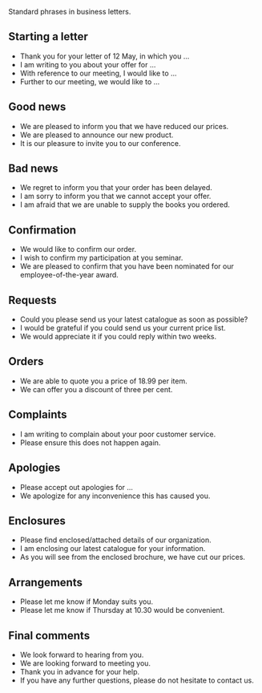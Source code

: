 Standard phrases in business letters.

## Starting a letter

- Thank you for your letter of 12 May, in which you ...
- I am writing to you about your offer for ...
- With reference to our meeting, I would like to ...
- Further to our meeting, we would like to ...

## Good news

- We are pleased to inform you that we have reduced our prices.
- We are pleased to announce our new product.
- It is our pleasure to invite you to our conference.

## Bad news

- We regret to inform you that your order has been delayed.
- I am sorry to inform you that we cannot accept your offer.
- I am afraid that we are unable to supply the books you ordered.

## Confirmation

- We would like to confirm our order.
- I wish to confirm my participation at you seminar.
- We are pleased to confirm that you have been nominated for our employee-of-the-year award.

## Requests

- Could you please send us your latest catalogue as soon as possible?
- I would be grateful if you could send us your current price list.
- We would appreciate it if you could reply within two weeks.

## Orders

- We are able to quote you a price of 18.99 per item.
- We can offer you a discount of three per cent.

## Complaints

- I am writing to complain about your poor customer service.
- Please ensure this does not happen again.

## Apologies

- Please accept out apologies for ...
- We apologize for any inconvenience this has caused you.

## Enclosures

- Please find enclosed/attached details of our organization.
- I am enclosing our latest catalogue for your information.
- As you will see from the enclosed brochure, we have cut our prices.

## Arrangements

- Please let me know if Monday suits you.
- Please let me know if Thursday at 10.30 would be convenient.

## Final comments

- We look forward to hearing from you.
- We are looking forward to meeting you.
- Thank you in advance for your help.
- If you have any further questions, please do not hesitate to contact us.
